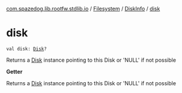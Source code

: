 [com.spazedog.lib.rootfw.stdlib.io](../../index.md) / [Filesystem](../index.md) / [DiskInfo](index.md) / [disk](.)

# disk

`val disk: `[`Disk`](../../-disk/index.md)`?`

Returns a [Disk](../../-disk/index.md) instance pointing to this Disk or 'NULL' if not possible

**Getter**

Returns a [Disk](../../-disk/index.md) instance pointing to this Disk or 'NULL' if not possible

